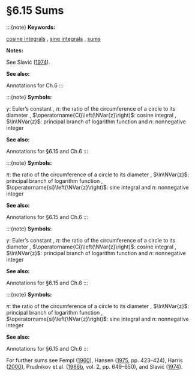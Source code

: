 # §6.15 Sums

:::{note}
**Keywords:**

[cosine integrals](http://dlmf.nist.gov/search/search?q=cosine%20integrals) , [sine integrals](http://dlmf.nist.gov/search/search?q=sine%20integrals) , [sums](http://dlmf.nist.gov/search/search?q=sums)

**Notes:**

See Slavić ([1974](./bib/S.html#bib2100 "Complements to asymptotic development of sine cosine integrals, and auxiliary functions")).

**See also:**

Annotations for Ch.6
:::

:::{note}
**Symbols:**

$\gamma$: Euler’s constant , $\pi$: the ratio of the circumference of a circle to its diameter , $\operatorname{Ci}\left(\NVar{z}\right)$: cosine integral , $\ln\NVar{z}$: principal branch of logarithm function and $n$: nonnegative integer

**See also:**

Annotations for §6.15 and Ch.6
:::

:::{note}
**Symbols:**

$\pi$: the ratio of the circumference of a circle to its diameter , $\ln\NVar{z}$: principal branch of logarithm function , $\operatorname{si}\left(\NVar{z}\right)$: sine integral and $n$: nonnegative integer

**See also:**

Annotations for §6.15 and Ch.6
:::

:::{note}
**Symbols:**

$\gamma$: Euler’s constant , $\pi$: the ratio of the circumference of a circle to its diameter , $\operatorname{Ci}\left(\NVar{z}\right)$: cosine integral , $\ln\NVar{z}$: principal branch of logarithm function and $n$: nonnegative integer

**See also:**

Annotations for §6.15 and Ch.6
:::

:::{note}
**Symbols:**

$\pi$: the ratio of the circumference of a circle to its diameter , $\ln\NVar{z}$: principal branch of logarithm function , $\operatorname{si}\left(\NVar{z}\right)$: sine integral and $n$: nonnegative integer

**See also:**

Annotations for §6.15 and Ch.6
:::

For further sums see Fempl ([1960](./bib/F.html#bib781 "Sur certaines sommes des intégral-cosinus")), Hansen ([1975](./bib/H.html#bib1035 "A Table of Series and Products"), pp. 423–424), Harris ([2000](./bib/H.html#bib1050 "Spherical Bessel expansions of sine, cosine, and exponential integrals")), Prudnikov et al. ([1986b](./bib/P.html#bib1903 "Integrals and Series: Special Functions, Vol. 2"), vol. 2, pp. 649–650), and Slavić ([1974](./bib/S.html#bib2100 "Complements to asymptotic development of sine cosine integrals, and auxiliary functions")).
